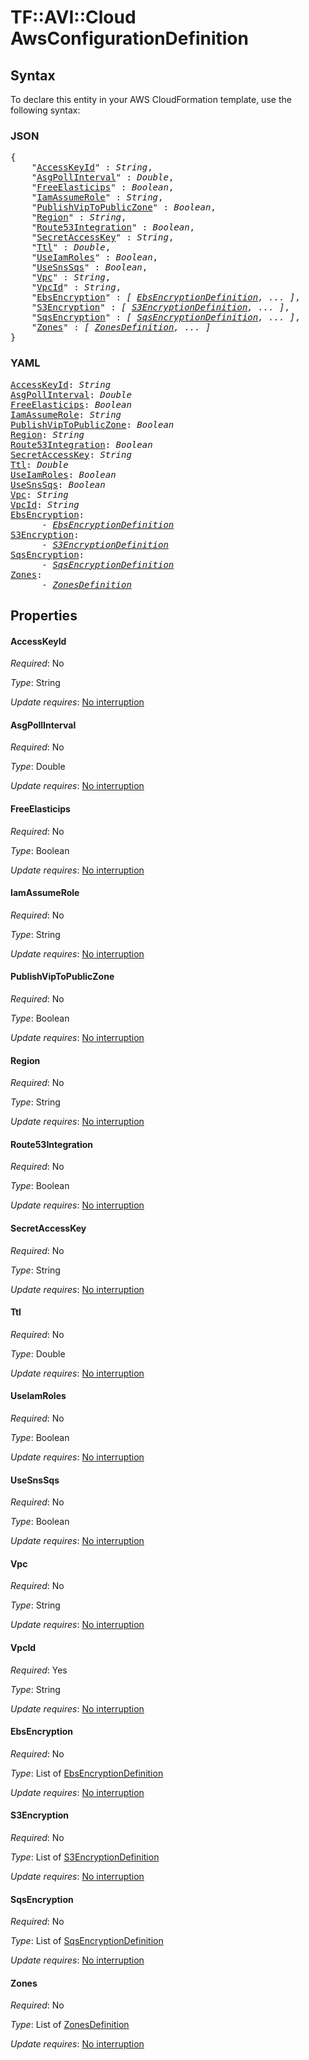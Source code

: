 # TF::AVI::Cloud AwsConfigurationDefinition

## Syntax

To declare this entity in your AWS CloudFormation template, use the following syntax:

### JSON

<pre>
{
    "<a href="#accesskeyid" title="AccessKeyId">AccessKeyId</a>" : <i>String</i>,
    "<a href="#asgpollinterval" title="AsgPollInterval">AsgPollInterval</a>" : <i>Double</i>,
    "<a href="#freeelasticips" title="FreeElasticips">FreeElasticips</a>" : <i>Boolean</i>,
    "<a href="#iamassumerole" title="IamAssumeRole">IamAssumeRole</a>" : <i>String</i>,
    "<a href="#publishviptopubliczone" title="PublishVipToPublicZone">PublishVipToPublicZone</a>" : <i>Boolean</i>,
    "<a href="#region" title="Region">Region</a>" : <i>String</i>,
    "<a href="#route53integration" title="Route53Integration">Route53Integration</a>" : <i>Boolean</i>,
    "<a href="#secretaccesskey" title="SecretAccessKey">SecretAccessKey</a>" : <i>String</i>,
    "<a href="#ttl" title="Ttl">Ttl</a>" : <i>Double</i>,
    "<a href="#useiamroles" title="UseIamRoles">UseIamRoles</a>" : <i>Boolean</i>,
    "<a href="#usesnssqs" title="UseSnsSqs">UseSnsSqs</a>" : <i>Boolean</i>,
    "<a href="#vpc" title="Vpc">Vpc</a>" : <i>String</i>,
    "<a href="#vpcid" title="VpcId">VpcId</a>" : <i>String</i>,
    "<a href="#ebsencryption" title="EbsEncryption">EbsEncryption</a>" : <i>[ <a href="ebsencryptiondefinition.md">EbsEncryptionDefinition</a>, ... ]</i>,
    "<a href="#s3encryption" title="S3Encryption">S3Encryption</a>" : <i>[ <a href="s3encryptiondefinition.md">S3EncryptionDefinition</a>, ... ]</i>,
    "<a href="#sqsencryption" title="SqsEncryption">SqsEncryption</a>" : <i>[ <a href="sqsencryptiondefinition.md">SqsEncryptionDefinition</a>, ... ]</i>,
    "<a href="#zones" title="Zones">Zones</a>" : <i>[ <a href="zonesdefinition.md">ZonesDefinition</a>, ... ]</i>
}
</pre>

### YAML

<pre>
<a href="#accesskeyid" title="AccessKeyId">AccessKeyId</a>: <i>String</i>
<a href="#asgpollinterval" title="AsgPollInterval">AsgPollInterval</a>: <i>Double</i>
<a href="#freeelasticips" title="FreeElasticips">FreeElasticips</a>: <i>Boolean</i>
<a href="#iamassumerole" title="IamAssumeRole">IamAssumeRole</a>: <i>String</i>
<a href="#publishviptopubliczone" title="PublishVipToPublicZone">PublishVipToPublicZone</a>: <i>Boolean</i>
<a href="#region" title="Region">Region</a>: <i>String</i>
<a href="#route53integration" title="Route53Integration">Route53Integration</a>: <i>Boolean</i>
<a href="#secretaccesskey" title="SecretAccessKey">SecretAccessKey</a>: <i>String</i>
<a href="#ttl" title="Ttl">Ttl</a>: <i>Double</i>
<a href="#useiamroles" title="UseIamRoles">UseIamRoles</a>: <i>Boolean</i>
<a href="#usesnssqs" title="UseSnsSqs">UseSnsSqs</a>: <i>Boolean</i>
<a href="#vpc" title="Vpc">Vpc</a>: <i>String</i>
<a href="#vpcid" title="VpcId">VpcId</a>: <i>String</i>
<a href="#ebsencryption" title="EbsEncryption">EbsEncryption</a>: <i>
      - <a href="ebsencryptiondefinition.md">EbsEncryptionDefinition</a></i>
<a href="#s3encryption" title="S3Encryption">S3Encryption</a>: <i>
      - <a href="s3encryptiondefinition.md">S3EncryptionDefinition</a></i>
<a href="#sqsencryption" title="SqsEncryption">SqsEncryption</a>: <i>
      - <a href="sqsencryptiondefinition.md">SqsEncryptionDefinition</a></i>
<a href="#zones" title="Zones">Zones</a>: <i>
      - <a href="zonesdefinition.md">ZonesDefinition</a></i>
</pre>

## Properties

#### AccessKeyId

_Required_: No

_Type_: String

_Update requires_: [No interruption](https://docs.aws.amazon.com/AWSCloudFormation/latest/UserGuide/using-cfn-updating-stacks-update-behaviors.html#update-no-interrupt)

#### AsgPollInterval

_Required_: No

_Type_: Double

_Update requires_: [No interruption](https://docs.aws.amazon.com/AWSCloudFormation/latest/UserGuide/using-cfn-updating-stacks-update-behaviors.html#update-no-interrupt)

#### FreeElasticips

_Required_: No

_Type_: Boolean

_Update requires_: [No interruption](https://docs.aws.amazon.com/AWSCloudFormation/latest/UserGuide/using-cfn-updating-stacks-update-behaviors.html#update-no-interrupt)

#### IamAssumeRole

_Required_: No

_Type_: String

_Update requires_: [No interruption](https://docs.aws.amazon.com/AWSCloudFormation/latest/UserGuide/using-cfn-updating-stacks-update-behaviors.html#update-no-interrupt)

#### PublishVipToPublicZone

_Required_: No

_Type_: Boolean

_Update requires_: [No interruption](https://docs.aws.amazon.com/AWSCloudFormation/latest/UserGuide/using-cfn-updating-stacks-update-behaviors.html#update-no-interrupt)

#### Region

_Required_: No

_Type_: String

_Update requires_: [No interruption](https://docs.aws.amazon.com/AWSCloudFormation/latest/UserGuide/using-cfn-updating-stacks-update-behaviors.html#update-no-interrupt)

#### Route53Integration

_Required_: No

_Type_: Boolean

_Update requires_: [No interruption](https://docs.aws.amazon.com/AWSCloudFormation/latest/UserGuide/using-cfn-updating-stacks-update-behaviors.html#update-no-interrupt)

#### SecretAccessKey

_Required_: No

_Type_: String

_Update requires_: [No interruption](https://docs.aws.amazon.com/AWSCloudFormation/latest/UserGuide/using-cfn-updating-stacks-update-behaviors.html#update-no-interrupt)

#### Ttl

_Required_: No

_Type_: Double

_Update requires_: [No interruption](https://docs.aws.amazon.com/AWSCloudFormation/latest/UserGuide/using-cfn-updating-stacks-update-behaviors.html#update-no-interrupt)

#### UseIamRoles

_Required_: No

_Type_: Boolean

_Update requires_: [No interruption](https://docs.aws.amazon.com/AWSCloudFormation/latest/UserGuide/using-cfn-updating-stacks-update-behaviors.html#update-no-interrupt)

#### UseSnsSqs

_Required_: No

_Type_: Boolean

_Update requires_: [No interruption](https://docs.aws.amazon.com/AWSCloudFormation/latest/UserGuide/using-cfn-updating-stacks-update-behaviors.html#update-no-interrupt)

#### Vpc

_Required_: No

_Type_: String

_Update requires_: [No interruption](https://docs.aws.amazon.com/AWSCloudFormation/latest/UserGuide/using-cfn-updating-stacks-update-behaviors.html#update-no-interrupt)

#### VpcId

_Required_: Yes

_Type_: String

_Update requires_: [No interruption](https://docs.aws.amazon.com/AWSCloudFormation/latest/UserGuide/using-cfn-updating-stacks-update-behaviors.html#update-no-interrupt)

#### EbsEncryption

_Required_: No

_Type_: List of <a href="ebsencryptiondefinition.md">EbsEncryptionDefinition</a>

_Update requires_: [No interruption](https://docs.aws.amazon.com/AWSCloudFormation/latest/UserGuide/using-cfn-updating-stacks-update-behaviors.html#update-no-interrupt)

#### S3Encryption

_Required_: No

_Type_: List of <a href="s3encryptiondefinition.md">S3EncryptionDefinition</a>

_Update requires_: [No interruption](https://docs.aws.amazon.com/AWSCloudFormation/latest/UserGuide/using-cfn-updating-stacks-update-behaviors.html#update-no-interrupt)

#### SqsEncryption

_Required_: No

_Type_: List of <a href="sqsencryptiondefinition.md">SqsEncryptionDefinition</a>

_Update requires_: [No interruption](https://docs.aws.amazon.com/AWSCloudFormation/latest/UserGuide/using-cfn-updating-stacks-update-behaviors.html#update-no-interrupt)

#### Zones

_Required_: No

_Type_: List of <a href="zonesdefinition.md">ZonesDefinition</a>

_Update requires_: [No interruption](https://docs.aws.amazon.com/AWSCloudFormation/latest/UserGuide/using-cfn-updating-stacks-update-behaviors.html#update-no-interrupt)

